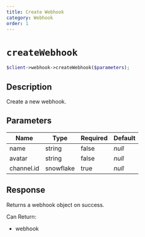 ```yaml
---
title: Create Webhook
category: Webhook
order: 1
---
```


# `createWebhook`

```php
$client->webhook->createWebhook($parameters);
```

## Description

Create a new webhook.

## Parameters


Name | Type | Required | Default
--- | --- | --- | ---
name | string | false | *null*
avatar | string | false | *null*
channel.id | snowflake | true | *null*

## Response

Returns a webhook object on success.

Can Return:

* webhook
